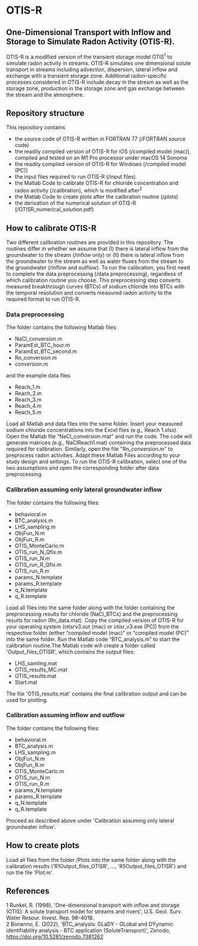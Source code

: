 # OTIS-R

## One-Dimensional Transport with Inflow and Storage to Simulate Radon Activity (OTIS-R).
OTIS-R is a modified version of the transient storage model OTIS<sup>1</sup> to simulate radon activity in streams. OTIS-R simulates one dimensional solute transport in streams including advection, dispersion, lateral inflow and exchange with a transient storage zone. Additional radon-specific processes considered in OTIS-R include decay in the stream as well as the storage zone, production in the storage zone and gas exchange between the stream and the atmosphere.

## Repository structure
This repository contains
- the source code of OTIS-R written in FORTRAN 77 (/FORTRAN source code)
- the readily compiled version of OTIS-R for iOS (/compiled model (mac)), compiled and tested on an M1 Pro processor under macOS 14 Sonoma
- the readily compiled version of OTIS-R for Windows (/compiled model (PC))
- the input files required to run OTIS-R (/input files)
- the Matlab Code to calibrate OTIS-R for chloride concentration and radon activity (/calibration), which is modified after<sup>2</sup>
- the Matlab Code to create plots after the calibration routine (/plots)
- the derivation of the numerical solution of OTIS-R (/OTISR_numerical_solution.pdf)

## How to calibrate OTIS-R
Two different calibration routines are provided in this repository. The routines differ in whether we assume that (I) there is lateral inflow from the groundwater to the stream (/inflow only) or (II) there is lateral inflow from the groundwater to the stream as well as water fluxes from the stream to the groundwater (/inflow and outflow). To run the calibration, you first need to complete the data preprocessing (/data preprocessing), regardless of which calibration routine you choose. This preprocessing step converts measured breakthrough curves (BTCs) of sodium chloride into BTCs with the temporal resolution and converts measured radon activity to the required format to run OTIS-R.

### Data preprocessing
The folder contains the following Matlab files
- NaCl_conversion.m
- ParamEst_BTC_hour.m
- ParamEst_BTC_second.m
- Rn_conversion.m
- conversion.m

and the example data files
- Reach_1.m
- Reach_2.m
- Reach_3.m
- Reach_4.m
- Reach_5.m

Load all Matlab and data files into the same folder. Insert your measured sodium chloride concentrations into the Excel files (e.g., Reach 1.xlsx). Open the Matlab file "NaCl_conversion.mat" and run the code. The code will generate matrices (e.g., NaClReach1.mat) containing the preprocessed data required for calibration. Similarly, open the file "Rn_conversion.m" to preprocess radon activities. Adapt these Matlab Files according to your study design and settings. To run the OTIS-R calibration, select one of the two assumptions and open the corresponding folder after data preprocessing.

### Calibration assuming only lateral groundwater inflow
The folder contains the following files:
- behavioral.m
- BTC_analysis.m
- LHS_sampling.m
- ObjFun_N.m
- ObjFun_R.m
- OTIS_MonteCarlo.m
- OTIS_run_N_Qfix.m
- OTIS_run_N.m
- OTIS_run_R_Qfix.m
- OTIS_run_R.m
- params_N.template
- params_R.template
- q_N.template
- q_R.template

Load all files into the same folder along with the folder containing the preprocessing results for chloride (NaCl_BTCs) and the preprocessing results for radon (Rn_data.mat). Copy the compiled version of OTIS-R for your operating system (otisrv3.out (mac) or otisr_v3.exe (PC)) from the respective folder (either “compiled model (mac)” or “compiled model (PC)” into the same folder. Run the Matlab code “BTC_analysis.m” to start the calibration routine.The Matlab code will create  a folder called 'Output_files_OTISR', which contains the output files:

- LHS_samling.mat
- OTIS_results_MC.mat
- OTIS_results.mat
- Start.mat

The file 'OTIS_results.mat' contains the final calibration output and can be used for plotting.

### Calibration assuming inflow and outflow
The folder contains the following files:
- behavioral.m
- BTC_analysis.m
- LHS_sampling.m
- ObjFun_N.m
- ObjFun_R.m
- OTIS_MonteCarlo.m
- OTIS_run_N.m
- OTIS_run_R.m
- params_N.template
- params_R.template
- q_N.template
- q_R.template

Proceed as described above under 'Calibration assuming  only lateral groundwater inflow’.

## How to create plots
Load all files from the folder /Plots into the same folder along with the calibration results ('R1Output_files_OTISR', ..., 'R5Output_files_OTISR') and run the file 'Plot.m'.

## References
1 Runkel, R. (1998), 'One-dimensional transport with inflow and storage (OTIS): A solute transport
model for streams and rivers', U.S. Geol. Surv. Water Resour. Invest. Rep. 98–4018. \
2 Bonanno, E. (2022), 'BTC_analysis: GLaDY - GLobal and DYynamic identifiability analysis - BTC application (SoluteTransport)', Zenodo, https://doi.org/10.5281/zenodo.7381262
